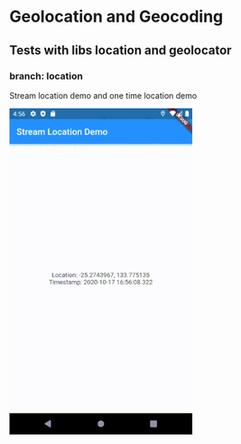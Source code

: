 # Geolocation and Geocoding

## Tests with libs location and geolocator

### branch: location

Stream location demo and one time location demo

![](location_demo.gif)